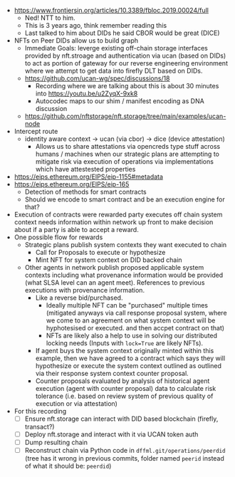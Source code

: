 - https://www.frontiersin.org/articles/10.3389/fbloc.2019.00024/full
  - Ned! NTT to him.
  - This is 3 years ago, think remember reading this
  - Last talked to him about DIDs he said CBOR would be great (DICE)
- NFTs on Peer DIDs allow us to build graph
  - Immediate Goals: leverge existing off-chain storage interfaces provided by nft.stroage and authentication via ucan (based on DIDs) to act as portion of gateway for our reverse engineering environment where we attempt to get data into firefly DLT based on DIDs.
  - https://github.com/ucan-wg/spec/discussions/18
    - Recording where we are talking about this is about 30 minutes into https://youtu.be/u2ZyqX-9xk8
    - Autocodec maps to our shim / manifest encoding as DNA discussion
  - https://github.com/nftstorage/nft.storage/tree/main/examples/ucan-node
- Intercept route
  - identity aware context -> ucan (via cbor) -> dice (device attestation)
    - Allows us to share attestations via opencreds type stuff across humans / machines when our strategic plans are attempting to mitigate risk via execution of operations via implementations which have attestested properties
- https://eips.ethereum.org/EIPS/eip-1155#metadata
- https://eips.ethereum.org/EIPS/eip-165
  - Detection of methods for smart contracts
  - Should we encode to smart contract and be an execution engine for that?
- Execution of contracts were rewarded party executes off chain system context needs information within network up front to make decision about if a party is able to accept a reward.
- One possible flow for rewards
  - Strategic plans publish system contexts they want executed to chain
    - Call for Proposals to execute or hypothesize
    - Mint NFT for system context on DID backed chain
  - Other agents in network publish proposed applicable system contexts including what provenance information would be provided (what SLSA level can an agent meet). References to previous executions with provenance information.
    - Like a reverse bid/purchased.
      - Ideally multiple NFT can be "purchased" multiple times (mitigated anyways via call response proposal system, where we come to an agreement on what system context will be hyphotesised or executed. and then accpet contract on that)
      - NFTs are likely also a help to use in solving our distributed locking needs (Inputs with `lock=True` are likely NFTs).
    - If agent buys the system context originally minted within this example, then we have agreed to a contract which says they will hypothesize or execute the system context outlined as outlined via their response system context counter proposal.
    - Counter proposals evaluated by analysis of historical agent execution (agent with counter proposal) data to calculate risk tolerance (i.e. based on review system of previous quality of execution or via attestation)
- For this recording
  - [ ] Ensure nft.storage can interact with DID based blockchain (firefly, transact?)
  - [ ] Deploy nft.storage and interact with it via UCAN token auth
  - [ ] Dump resulting chain
  - [ ] Reconstruct chain via Python code in `dffml.git/operations/peerdid` (tree has it wrong in previous commits, folder named `peerid` instead of what it should be: `peerdid`)